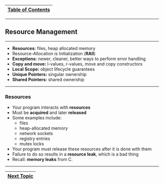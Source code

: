 |[Table of Contents](/00-Table-of-Contents.md)|
|---|

---

## Resource Management

---

* **Resources:** files, heap allocated memory
* Resource-Allocation is Initialization \(**RAII**\)
* **Exceptions:** newer, cleaner, better ways to perform error handling
* **Copy and move:** l-values, r-values, move and copy constructors
* **Local Scope:** object lifecycle guarantees
* **Unique Pointers:** singular ownership
* **Shared Pointers:** shared ownership

---

### Resources

* Your program interacts with **resources**
* Must be **acquired** and later **released**
* Some examples include:
  * files
  * heap-allocated memory
  * network sockets
  * registry entries
  * mutex locks
* Your program must release these resources after it is done with them
* Failure to do so results in a **resource leak**, which is a bad thing
* Recall: **memory leaks** from C. 

---

|[Next Topic](ch05_Resource_Management/5.01_resources.md)|
|---|
